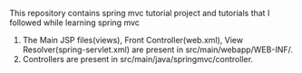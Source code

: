 This repository contains spring mvc tutorial project and tutorials that I followed while learning spring mvc

1) The Main JSP files(views), Front Controller(web.xml), View Resolver(spring-servlet.xml) are present in src/main/webapp/WEB-INF/.
2) Controllers are present in src/main/java/springmvc/controller.
